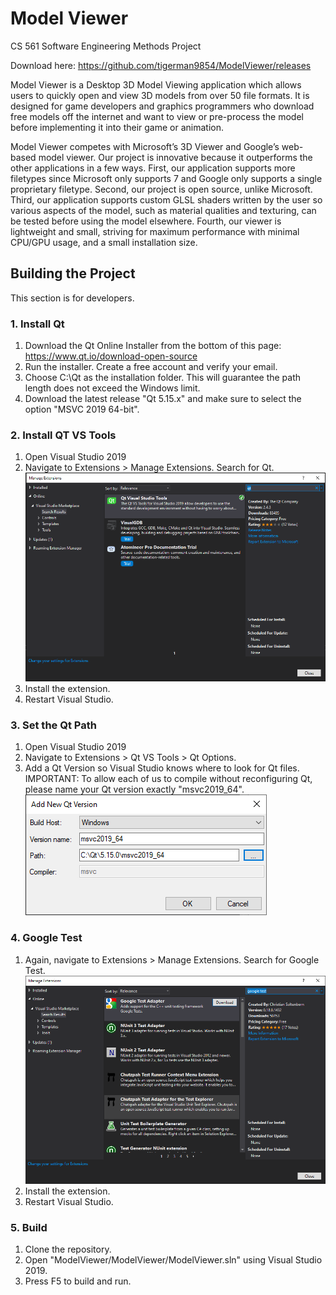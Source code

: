 # Model Viewer
CS 561 Software Engineering Methods Project

Download here: https://github.com/tigerman9854/ModelViewer/releases

Model Viewer is a Desktop 3D Model Viewing application which allows users to quickly open and view 3D models from over 50 file formats. It is designed for game developers and graphics programmers who download free models off the internet and want to view or pre-process the model before implementing it into their game or animation.

Model Viewer competes with Microsoft’s 3D Viewer and Google’s web-based model viewer. Our project is innovative because it outperforms the other applications in a few ways.  First, our application supports more filetypes since Microsoft only supports 7 and Google only supports a single proprietary filetype.  Second, our project is open source, unlike Microsoft.  Third, our application supports custom GLSL shaders written by the user so various aspects of the model, such as material qualities and texturing, can be tested before using the model elsewhere.  Fourth, our viewer is lightweight and small, striving for maximum performance with minimal CPU/GPU usage, and a small installation size.



## Building the Project
This section is for developers.

### 1. Install Qt
1. Download the Qt Online Installer from the bottom of this page: https://www.qt.io/download-open-source
2. Run the installer. Create a free account and verify your email.
3. Choose C:\Qt as the installation folder. This will guarantee the path length does not exceed the Windows limit.
4. Download the latest release "Qt 5.15.x" and make sure to select the option "MSVC 2019 64-bit".

### 2. Install QT VS Tools
1. Open Visual Studio 2019
2. Navigate to Extensions > Manage Extensions. Search for Qt.
![](images/VS_tools.PNG)
3. Install the extension.
4. Restart Visual Studio.

### 3. Set the Qt Path
1. Open Visual Studio 2019
2. Navigate to Extensions > Qt VS Tools > Qt Options.
3. Add a Qt Version so Visual Studio knows where to look for Qt files. IMPORTANT: To allow each of us to compile without reconfiguring Qt, please name your Qt version exactly "msvc2019_64".
![](images/qt_vs_options.PNG)

### 4. Google Test
1. Again, navigate to Extensions > Manage Extensions. Search for Google Test.
![](images/google_test.PNG)
2. Install the extension.
3. Restart Visual Studio.

### 5. Build
1. Clone the repository.
2. Open "ModelViewer/ModelViewer/ModelViewer.sln" using Visual Studio 2019.
3. Press F5 to build and run.
